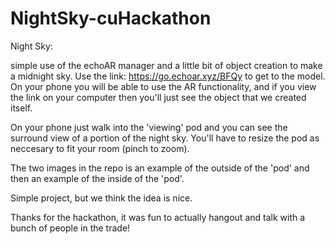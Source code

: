 # NightSky-cuHackathon

Night Sky:

simple use of the echoAR manager and a little bit of object creation to make a midnight sky.
Use the link: https://go.echoar.xyz/BFQy to get to the model. On your phone you will be able to
use the AR functionality, and if you view the link on your computer then you'll just see the 
object that we created itself.

On your phone just walk into the 'viewing' pod and you can see the surround view of a
portion of the night sky. You'll have to resize the pod as neccesary to fit your room (pinch to zoom). 

The two images in the repo is an example of the outside of the 'pod' and then an example of the inside of the 'pod'.

Simple project, but we think the idea is nice.

Thanks for the hackathon, it was fun to actually hangout 
and talk with a bunch of people in the trade!
